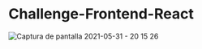 # Challenge-Frontend-React

![Captura de pantalla 2021-05-31 - 20 15 26](https://user-images.githubusercontent.com/63797901/120248554-15911780-c24e-11eb-87a0-29d22ddc170f.png)
